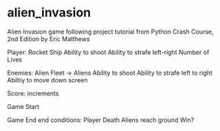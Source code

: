 # alien_invasion
 Alien Invasion game following project tutorial from Python Crash Course, 2nd Edition by Eric Matthews


Player:
Rocket Ship
    Ability to shoot
    Ability to strafe left-right
    Number of Lives

Enemies:
Alien Fleet -> Aliens
    Ability to shoot
    Ability to strafe left to right
    Abiltiy to move down screen

Score:
    increments

Game Start

Game End
    end conditions:
        Player Death
        Aliens reach ground
        Win?
        
